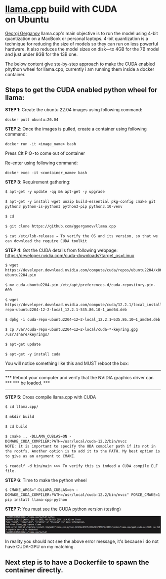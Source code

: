 # [llama.cpp](https://github.com/ggerganov/llama.cpp) build with CUDA on Ubuntu

[Georgi Gerganov]() llama.cpp's main objective is to run the model using 4-bit quantization on a MacBook or personal laptops. 4-bit quantization is a technique for reducing the size of models so they can run on less powerful hardware. It also reduces the model sizes on disk—to 4GB for the 7B model and just under 8GB for the 13B one.

The below content give ste-by-step approach to make the CUDA enabled phython wheel for llama.cpp, currently i am running them inside a docker container. 

## Steps to get the CUDA enabled python wheel for llama:

**STEP 1**: Create the ubuntu 22.04 images using following command:

`docker pull ubuntu:20.04`  

**STEP 2**: Once the images is pulled, create a container using following command:

`docker run -it <image_name> bash`

Press Clt P Q - to come out of container

Re-enter using following command:

`docker exec -it <container_name> bash`

**STEP 3**: Requirement gathering:

```
$ apt-get -y update -qq && apt-get -y upgrade

$ apt-get -y install wget unzip build-essential pkg-config cmake git python3 python-is-python3 python3-pip python3.10-venv

$ cd

$ git clone https://github.com/ggerganov/llama.cpp

$ cat /etc/lsb-release → To verify the OS and its version, so that we can download the require CUDA toolkit
```

**STEP 4**: Got the CUDA details from following webpage: https://developer.nvidia.com/cuda-downloads?target_os=Linux
```
$ wget https://developer.download.nvidia.com/compute/cuda/repos/ubuntu2204/x86_64/cuda-ubuntu2204.pin

$ mv cuda-ubuntu2204.pin /etc/apt/preferences.d/cuda-repository-pin-600

$ wget https://developer.download.nvidia.com/compute/cuda/12.2.1/local_installers/cuda-repo-ubuntu2204-12-2-local_12.2.1-535.86.10-1_amd64.deb

$ dpkg -i cuda-repo-ubuntu2204–12–2-local_12.2.1–535.86.10–1_amd64.deb

$ cp /var/cuda-repo-ubuntu2204–12–2-local/cuda-*-keyring.gpg /usr/share/keyrings/

$ apt-get update

$ apt-get -y install cuda
```

You will notice something like this and MUST reboot the box:
*****************************************************************************
*** Reboot your computer and verify that the NVIDIA graphics driver can ***
*** be loaded. ***
*****************************************************************************

**STEP 5**: Cross compile llama.cpp with CUDA
```
$ cd llama.cpp/

$ mkdir build

$ cd build

$ cmake .. -DLLAMA_CUBLAS=ON -DCMAKE_CUDA_COMPILER:PATH=/usr/local/cuda-12.2/bin/nvcc
NOTE: it is important to specify the UDA compiler path if its not in the rootfs. Another option is to add it to the PATH. My best option is to give as an argument to CMAKE.

$ readelf -d bin/main >>> To verify this is indeed a CUDA compile ELF file.
```
**STEP 6**: Time to make the python wheel
```
$ CMAKE_ARGS="-DLLAMA_CUBLAS=on -DCMAKE_CUDA_COMPILER:PATH=/usr/local/cuda-12.2/bin/nvcc" FORCE_CMAKE=1 pip install llama-cpp-python
```

**STEP 7**: You must see the CUDA python version (testing)

![CUDA_image](images/CUDA_python_version.png)

In reality you should not see the above error message, it's because i do not have CUDA-GPU on my matching. 


## Next step is to have a Dockerfile to spawn the container directly. 
